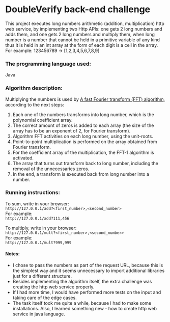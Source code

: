 # DoubleVerify back-end challenge

This project executes long numbers arithmetic (addition, multiplication) http web service, by implementing two Http APIs: one gets 2 long numbers and adds them, and one gets 2 long numbers and multiply them,
when long number is a number that cannot be held in a primitive variable of any kind thus it is held in an int array at the form of each digit is a cell in the array.  
For example: 123456789 → [1,2,3,4,5,6,7,8,9]

### The programming language used: 
Java
### Algorithm description:
Multiplying the numbers is used by [A fast Fourier transform (FFT) algorithm](https://en.wikipedia.org/wiki/Fast_Fourier_transform), according to the next steps:

1. Each one of the numbers transforms into long number, which is the polynomial coefficient array.
2. The correct amount of zeros is added to each array (the size of the array has to be an exponent of 2, for Fourier transform).
3. Algorithm FFT activities on each long number, using the unit-roots.
4. Point-to-point multiplication is performed on the array obtained from Fourier transform.
5. For the coefficient array of the multiplication, the FFT-1 algorithm is activated.
6. The array that turns out transform back to long number, including the removal of the unnecessaries zeros.
7. In the end, a transform is executed back from long number into a number.

### Running instructions:
To sum, write in your browser:  
`http://127.0.0.1/add?<first_number>,<second_number>`  
For example:  
`http://127.0.0.1/add?111,456`  

To multiply, write in your browser:  
`http://127.0.0.1/mult?<first_number>,<second_number>`  
For example:  
`http://127.0.0.1/mult?999,999`

#### Notes:
* I chose to pass the numbers as part of the request URL, because this is the simplest way and it seems unnecessary to import additional libraries just for a different structure.
* Besides implementing the algorithm itself, the extra challenge was creating the http web service properly.
* If I had more time, I would have performed more tests on the input and taking care of the edge cases.
* The task itself took me quite a while, because I had to make some installations. Also, I learned something new - how to create http web service in java language.
